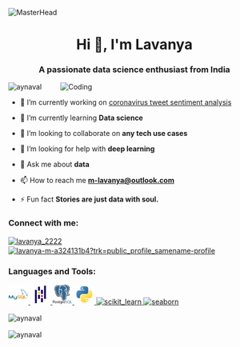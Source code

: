 ![MasterHead](https://image.shutterstock.com/image-vector/machine-learning-banner-web-icon-260nw-1110900704.jpg)
<h1 align="center">Hi 👋, I'm Lavanya</h1>
<h3 align="center">A passionate data science enthusiast from India</h3>
<img align="right" alt="Coding" width="400" src="https://cdn.dribbble.com/users/4435100/screenshots/15114878/media/4c6a0c6609a93d143bb24302f91a8657.gif">

<p align="left"> <img src="https://komarev.com/ghpvc/?username=aynaval&label=Profile%20views&color=0e75b6&style=flat" alt="aynaval" /> </p>

- 🔭 I’m currently working on [coronavirus tweet sentiment analysis](https://github.com/aynaval/Coronavirus_Tweet_Sentiment_Analysis)

- 🌱 I’m currently learning **Data science**

- 👯 I’m looking to collaborate on **any tech use cases**

- 🤝 I’m looking for help with **deep learning**

- 💬 Ask me about **data**

- 📫 How to reach me **m-lavanya@outlook.com**

- ⚡ Fun fact **Stories are just data with soul.**

<h3 align="left">Connect with me:</h3>
<p align="left">
<a href="https://twitter.com/lavanya_2222" target="blank"><img align="center" src="https://raw.githubusercontent.com/rahuldkjain/github-profile-readme-generator/master/src/images/icons/Social/twitter.svg" alt="lavanya_2222" height="30" width="40" /></a>
<a href="https://linkedin.com/in/lavanya-m-a324131b4?trk=public_profile_samename-profile" target="blank"><img align="center" src="https://raw.githubusercontent.com/rahuldkjain/github-profile-readme-generator/master/src/images/icons/Social/linked-in-alt.svg" alt="lavanya-m-a324131b4?trk=public_profile_samename-profile" height="30" width="40" /></a>
</p>

<h3 align="left">Languages and Tools:</h3>
<p align="left"> <a href="https://www.mysql.com/" target="_blank" rel="noreferrer"> <img src="https://raw.githubusercontent.com/devicons/devicon/master/icons/mysql/mysql-original-wordmark.svg" alt="mysql" width="40" height="40"/> </a> <a href="https://pandas.pydata.org/" target="_blank" rel="noreferrer"> <img src="https://raw.githubusercontent.com/devicons/devicon/2ae2a900d2f041da66e950e4d48052658d850630/icons/pandas/pandas-original.svg" alt="pandas" width="40" height="40"/> </a> <a href="https://www.postgresql.org" target="_blank" rel="noreferrer"> <img src="https://raw.githubusercontent.com/devicons/devicon/master/icons/postgresql/postgresql-original-wordmark.svg" alt="postgresql" width="40" height="40"/> </a> <a href="https://www.python.org" target="_blank" rel="noreferrer"> <img src="https://raw.githubusercontent.com/devicons/devicon/master/icons/python/python-original.svg" alt="python" width="40" height="40"/> </a> <a href="https://scikit-learn.org/" target="_blank" rel="noreferrer"> <img src="https://upload.wikimedia.org/wikipedia/commons/0/05/Scikit_learn_logo_small.svg" alt="scikit_learn" width="40" height="40"/> </a> <a href="https://seaborn.pydata.org/" target="_blank" rel="noreferrer"> <img src="https://seaborn.pydata.org/_images/logo-mark-lightbg.svg" alt="seaborn" width="40" height="40"/> </a> </p>

<p><img align="center" src="https://github-readme-stats.vercel.app/api/top-langs?username=aynaval&show_icons=true&locale=en&layout=compact" alt="aynaval" /></p>

<p><img align="center" src="https://github-readme-streak-stats.herokuapp.com/?user=aynaval&" alt="aynaval" /></p>


